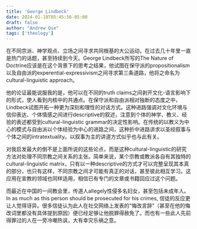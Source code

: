 ```yaml
---
title: 'George Lindbeck'
date: 2024-01-10T05:45:56-05:00
draft: false
author: "Andrew Qie"
tags: ['theology']
---
```


在不同宗派、神学观点、立场之间寻求共同根基的大公运动，在过去几十年里一直是热门的话题，甚至持续到今天。George Lindbeck所写的The Nature of Doctrine应该是在这个背景下的思考之结果，他试图在保守派的propositionalism以及自由派的experential-expressivism之间寻求第三条道路，他将之命名为cultural-linguistic approach。

他的论证最能说服我的是，他可以在不同的truth claims之间剥开文化-语言影响下的形式，使人看到内核中的共通点。在保守派和自由派相对独断的态度之中，Lindbeck试图开拓一种更为深刻和理性的对话方式。这种进路强调对文化环境与信仰表达、个体情感之间进行descriptive的叙述，注意到个体的神学、教义、经验的表述都受到cultural-linguistic grammar的决定性影响。在传统的以教义为中心的模式与自由派以个体经验为中心的进路之间，这种折中进路讲求以圣经叙事与个体之间的intratextuality。以叙事为主的讲道方式似乎也与此有关。

对我启发最大的倒不是上面所说的这些论点，而是这种cultural-linguistic的研究方法对处理不同宗教之间关系的主张。简单来说，某个宗教或教派各自有其独特的cultural-linguistic matrix，只有以一种descriptive的方式才可以完整呈现其本真的部分，也只有这样，不同宗教之间才可能有真正的对话，甚至彼此相互学习。这应用在宣教的领域也同样适用，相信已有专门的文章或书籍回应过这个问题。

而最近在中国的一间教会里，传道人allegely性侵多名妇女，甚至包括未成年人。In as much as this person should be prosecuted for his crimes, 信徒的反应更让人觉得讶异。很多信徒认为此人在社交网络上发表的“悔改言辞”（甚至在他的悔改词里都没有具体提到原因）便已经足够让他脱罪得赦免了。而也有一些此人先前得罪过的人在一旁冷嘲热讽，大有幸灾乐祸之意。